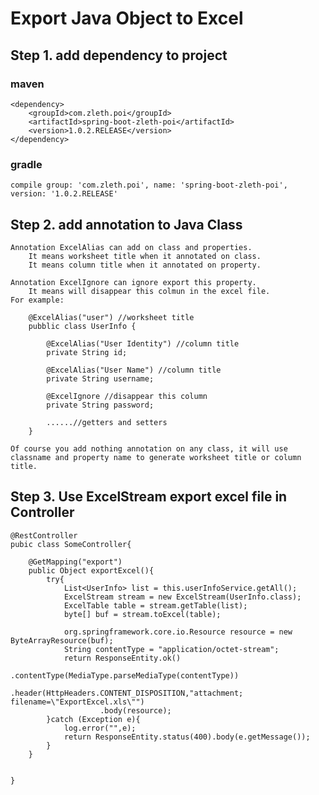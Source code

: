 # Export Java Object to Excel 

## Step 1. add dependency to project
### maven 

    <dependency> 
        <groupId>com.zleth.poi</groupId> 
        <artifactId>spring-boot-zleth-poi</artifactId>
        <version>1.0.2.RELEASE</version>
    </dependency>

### gradle

    compile group: 'com.zleth.poi', name: 'spring-boot-zleth-poi', version: '1.0.2.RELEASE'

## Step 2. add annotation to Java Class

    Annotation ExcelAlias can add on class and properties.
        It means worksheet title when it annotated on class.
        It means column title when it annotated on property.
        
    Annotation ExcelIgnore can ignore export this property.
        It means will disappear this colmun in the excel file.
    For example:
    
        @ExcelAlias("user") //worksheet title
        pubblic class UserInfo {
            
            @ExcelAlias("User Identity") //column title
            private String id;
            
            @ExcelAlias("User Name") //column title
            private String username;
            
            @ExcelIgnore //disappear this column
            private String password;
            
            ......//getters and setters
        }
        
    Of course you add nothing annotation on any class, it will use classname and property name to generate worksheet title or column title.
    
## Step 3.  Use ExcelStream export excel file in Controller

    @RestController
    pubic class SomeController{
    
        @GetMapping("export")
        public Object exportExcel(){
            try{
                List<UserInfo> list = this.userInfoService.getAll();
                ExcelStream stream = new ExcelStream(UserInfo.class);
                ExcelTable table = stream.getTable(list);
                byte[] buf = stream.toExcel(table);
    
                org.springframework.core.io.Resource resource = new ByteArrayResource(buf);
                String contentType = "application/octet-stream";
                return ResponseEntity.ok()
                        .contentType(MediaType.parseMediaType(contentType))
                        .header(HttpHeaders.CONTENT_DISPOSITION,"attachment; filename=\"ExportExcel.xls\"")
                        .body(resource);
            }catch (Exception e){
                log.error("",e);
                return ResponseEntity.status(400).body(e.getMessage());
            }
        }
        
    
    }

